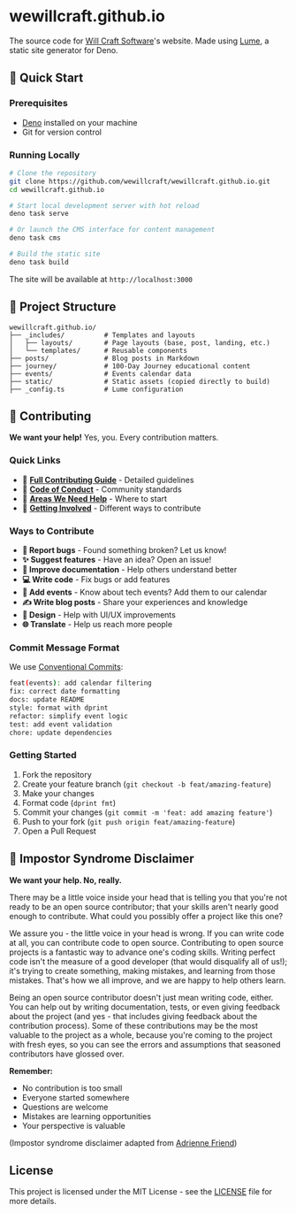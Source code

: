 # wewillcraft.github.io

The source code for [Will Craft Software](https://willcraft.software)'s website.
Made using [Lume](https://lume.land), a static site generator for Deno.

## 🚀 Quick Start

### Prerequisites

- [Deno](https://deno.land/) installed on your machine
- Git for version control

### Running Locally

```bash
# Clone the repository
git clone https://github.com/wewillcraft/wewillcraft.github.io.git
cd wewillcraft.github.io

# Start local development server with hot reload
deno task serve

# Or launch the CMS interface for content management
deno task cms

# Build the static site
deno task build
```

The site will be available at `http://localhost:3000`

## 📁 Project Structure

```
wewillcraft.github.io/
├── _includes/          # Templates and layouts
│   ├── layouts/        # Page layouts (base, post, landing, etc.)
│   └── templates/      # Reusable components
├── posts/              # Blog posts in Markdown
├── journey/            # 100-Day Journey educational content
├── events/             # Events calendar data
├── static/             # Static assets (copied directly to build)
├── _config.ts          # Lume configuration
```

## 🤝 Contributing

**We want your help!** Yes, you. Every contribution matters.

### Quick Links

- 📖 **[Full Contributing Guide](CONTRIBUTING.md)** - Detailed guidelines
- 💬 **[Code of Conduct](CONTRIBUTING.md#-code-of-conduct)** - Community
  standards
- 🎯 **[Areas We Need Help](CONTRIBUTING.md#-areas-we-need-help)** - Where to
  start
- 🌟 **[Getting Involved](getting-involved.md)** - Different ways to contribute

### Ways to Contribute

- **🐛 Report bugs** - Found something broken? Let us know!
- **✨ Suggest features** - Have an idea? Open an issue!
- **📝 Improve documentation** - Help others understand better
- **💻 Write code** - Fix bugs or add features
- **📅 Add events** - Know about tech events? Add them to our calendar
- **✍️ Write blog posts** - Share your experiences and knowledge
- **🎨 Design** - Help with UI/UX improvements
- **🌐 Translate** - Help us reach more people

### Commit Message Format

We use [Conventional Commits](https://www.conventionalcommits.org/):

```bash
feat(events): add calendar filtering
fix: correct date formatting
docs: update README
style: format with dprint
refactor: simplify event logic
test: add event validation
chore: update dependencies
```

### Getting Started

1. Fork the repository
2. Create your feature branch (`git checkout -b feat/amazing-feature`)
3. Make your changes
4. Format code (`dprint fmt`)
5. Commit your changes (`git commit -m 'feat: add amazing feature'`)
6. Push to your fork (`git push origin feat/amazing-feature`)
7. Open a Pull Request

## 📌 Impostor Syndrome Disclaimer

**We want your help. No, really.**

There may be a little voice inside your head that is telling you that you're not
ready to be an open source contributor; that your skills aren't nearly good
enough to contribute. What could you possibly offer a project like this one?

We assure you - the little voice in your head is wrong. If you can write code at
all, you can contribute code to open source. Contributing to open source
projects is a fantastic way to advance one's coding skills. Writing perfect code
isn't the measure of a good developer (that would disqualify all of us!); it's
trying to create something, making mistakes, and learning from those mistakes.
That's how we all improve, and we are happy to help others learn.

Being an open source contributor doesn't just mean writing code, either. You can
help out by writing documentation, tests, or even giving feedback about the
project (and yes - that includes giving feedback about the contribution
process). Some of these contributions may be the most valuable to the project as
a whole, because you're coming to the project with fresh eyes, so you can see
the errors and assumptions that seasoned contributors have glossed over.

**Remember:**

- No contribution is too small
- Everyone started somewhere
- Questions are welcome
- Mistakes are learning opportunities
- Your perspective is valuable

(Impostor syndrome disclaimer adapted from
[Adrienne Friend](https://github.com/adriennefriend/imposter-syndrome-disclaimer))

## License

This project is licensed under the MIT License - see the [LICENSE](LICENSE.md)
file for more details.
